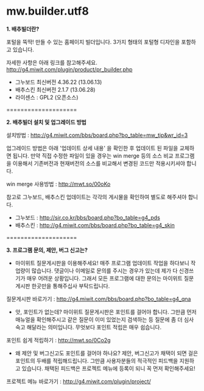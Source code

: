 mw.builder.utf8
===============

<b>1. 배추빌더란? </b>


포털을 뚝딱! 만들 수 있는 홈페이지 빌더입니다.
3가지 형태의 포털형 디자인을 포함하고 있습니다.

자세한 사항은 아래 링크를 참고해주세요.
http://g4.miwit.com/plugin/product/pr_builder.php

- 그누보드 최신버전 4.36.22 (13.06.13)
- 배추스킨 최신버전 2.1.7 (13.06.28)
- 라이센스 : GPL2 (오픈소스)

====================

<b>2. 배추빌더 설치 및 업그레이드 방법 </b>



설치방법 : http://g4.miwit.com/bbs/board.php?bo_table=mw_tip&wr_id=3

업그레이드 방법은 아래 '업데이트 상세 내용' 을 확인한 후 업데이트 된 파일을 교체하면 됩니다.
만약 직접 수정한 파일이 있을 경우는 win merge 등의 소스 비교 프로그램을 이용해서
기존버전과 현재버전의 소스를 비교해서 변경된 코드만 적용시키셔야 합니다.

win merge 사용방법 : http://mwt.so/00oKo

참고로 그누보드, 배추스킨 업데이트는 각각의 게시물을 확인하여 별도로 해주셔야 합니다.

- 그누보드 : http://sir.co.kr/bbs/board.php?bo_table=g4_pds
- 배추스킨 : http://g4.miwit.com/bbs/board.php?bo_table=g4_skin

====================


<b>3. 프로그램 문의, 제안, 버그 신고는? </b>


- 마이위트 질문게시판을 이용해주세요!
매주 프로그램 업데이트 작업을 하다보니 작업량이 많습니다.
댓글이나 이메일로 문의를 주시는 경우가 있는데 제가 다 신경쓰기가 매우 어려운 상황입니다.
그래서 모든 프로그램에 대한 문의는 마이위트 질문게시판 한곳만을 통해주십사 부탁드립니다.

질문게시판 바로가기 : http://g4.miwit.com/bbs/board.php?bo_table=g4_qna

- 앗, 포인트가 없는데?
마이위트 질문게시판은 포인트를 걸어야 합니다.
그만큼 먼저 매뉴얼을 확인해주시고 같은 질문이 이미 있었는지 검색하는 등
질문에 좀 더 심사숙고 해달라는 의미입니다.
무엇보다 포인트 적립은 매우 쉽습니다.

포인트 쉽게 적립하기 : http://mwt.so/0Co2g

- 왜 제안 및 버그신고도 포인트를 걸어야 하나요?
제안, 버그신고가 채택이 되면 걸은 포인트의 두배를 적립해드립니다.
그만큼 사용자분들의 적극적인 피드백을 지원하고 있습니다.
채택된 피드백은 프로젝트 메뉴에 등록이 되니 꼭 먼저 확인해주세요!

프로젝트 메뉴 바로가기 : http://g4.miwit.com/plugin/project/

